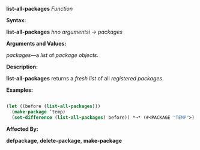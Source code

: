 **list-all-packages** *Function* 



**Syntax:** 



**list-all-packages** *hno argumentsi → packages* 



**Arguments and Values:** 



*packages*—a *list* of *package objects*. 



**Description:** 



**list-all-packages** returns a *fresh list* of all *registered packages*. 



**Examples:**
```lisp

(let ((before (list-all-packages))) 
  (make-package ’temp) 
  (set-difference (list-all-packages) before)) *→* (#<PACKAGE "TEMP">) 

```
**Affected By:** 



**defpackage**, **delete-package**, **make-package** 




